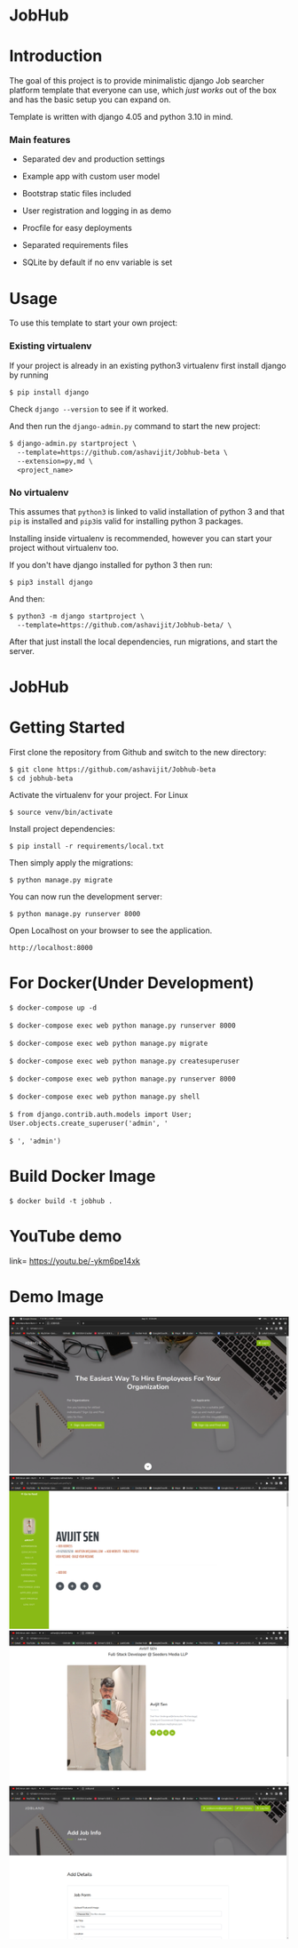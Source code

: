 # JobHub


# Introduction

The goal of this project is to provide minimalistic django Job searcher platform template that everyone can use, which _just works_ out of the box and has the basic setup you can expand on. 

Template is written with django 4.05 and python 3.10 in mind.



### Main features

* Separated dev and production settings

* Example app with custom user model

* Bootstrap static files included

* User registration and logging in as demo

* Procfile for easy deployments

* Separated requirements files

* SQLite by default if no env variable is set

# Usage

To use this template to start your own project:

### Existing virtualenv

If your project is already in an existing python3 virtualenv first install django by running

    $ pip install django

 Check `django --version` to see if it worked.

And then run the `django-admin.py` command to start the new project:

    $ django-admin.py startproject \
      --template=https://github.com/ashavijit/Jobhub-beta \
      --extension=py,md \
      <project_name>
      
### No virtualenv

This assumes that `python3` is linked to valid installation of python 3 and that `pip` is installed and `pip3`is valid
for installing python 3 packages.

Installing inside virtualenv is recommended, however you can start your project without virtualenv too.

If you don't have django installed for python 3 then run:

    $ pip3 install django
    
And then:

    $ python3 -m django startproject \
      --template=https://github.com/ashavijit/Jobhub-beta/ \
      
      
      
After that just install the local dependencies, run migrations, and start the server.



# JobHub

# Getting Started

First clone the repository from Github and switch to the new directory:

    $ git clone https://github.com/ashavijit/Jobhub-beta
    $ cd jobhub-beta
    
Activate the virtualenv for your project.  For Linux


    $ source venv/bin/activate

    
    
Install project dependencies:

    $ pip install -r requirements/local.txt
    
    
Then simply apply the migrations:

    $ python manage.py migrate
    

You can now run the development server:

    $ python manage.py runserver 8000

Open Localhost on your browser to see the application.

    http://localhost:8000


 # For Docker(Under Development)   

    $ docker-compose up -d
    
    $ docker-compose exec web python manage.py runserver 8000
    
    $ docker-compose exec web python manage.py migrate
    
    $ docker-compose exec web python manage.py createsuperuser
    
    $ docker-compose exec web python manage.py runserver 8000
    
    $ docker-compose exec web python manage.py shell
    
    $ from django.contrib.auth.models import User; User.objects.create_superuser('admin', '

    $ ', 'admin')


# Build Docker Image

    $ docker build -t jobhub .




 # YouTube demo

link= https://youtu.be/-ykm6pe14xk


# Demo Image

![Homepage](Screenshot/1.png)
![Registration](Screenshot/3.png)
![Login](Screenshot/dev.png)
![Job Search](Screenshot/job.png)
